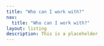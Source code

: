 ```yaml
---
title: "Who can I work with?"
nav:
  title: "Who can I work with?"
layout: listing
description: This is a placeholder
---
```


